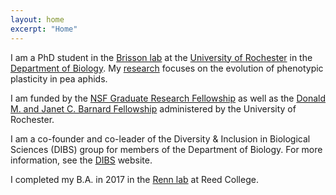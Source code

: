 ```yaml
---
layout: home
excerpt: "Home"
---
```


I am a PhD student in the [Brisson lab](https://www.brissonlab.org/) at the [University of Rochester](https://www.rochester.edu/) in the [Department of Biology](https://www.sas.rochester.edu/bio/). My [research](/research/) focuses on the evolution of phenotypic plasticity in pea aphids.

I am funded by the [NSF Graduate Research Fellowship](https://www.nsfgrfp.org/) as well as the [Donald M. and Janet C. Barnard Fellowship](https://www.rochester.edu/college/gradstudies/prospective/fellowships.html#bernard) administered by the University of Rochester.

I am a co-founder and co-leader of the Diversity & Inclusion in Biological Sciences (DIBS) group for members of the Department of Biology. For more information, see the [DIBS](http://www.sas.rochester.edu/bio/sites/wibs/) website.

I completed my B.A. in 2017 in the [Renn lab](https://www.reed.edu/biology/renn/) at Reed College.
